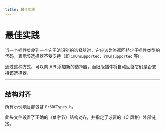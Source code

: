 ```yaml
---
title: 最佳实践
---
```

# 最佳实践

当一个插件接收到一个它无法识别的选择器时，它应该始终返回特定于插件类型的代码，表示该选择器不受支持（即 `imUnsupported`、`rmUnsupported` 等）。

通过这种方式，可以向 API 添加新的选择器，而旧版插件将自动回答它们是否支持该选择器。

---

## 结构对齐

所有示例项目都包含 `PrSDKTypes.h`。

此头文件设置了正确的（单字节）结构对齐，并指定了必要的（C 风格）外部链接。
